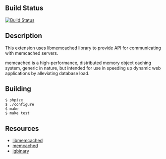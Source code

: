 Build Status
------------
[![Build Status](https://travis-ci.org/php-memcached-dev/php-memcached.png?branch=php7)](https://travis-ci.org/php-memcached-dev/php-memcached)

Description
-----------
This extension uses libmemcached library to provide API for communicating with
memcached servers.

memcached is a high-performance, distributed memory object caching system,
generic in nature, but intended for use in speeding up dynamic web applications
by alleviating database load.

Building
--------

    $ phpize
    $ ./configure
    $ make
    $ make test

Resources
---------
 * [libmemcached](http://libmemcached.org/libMemcached.html)
 * [memcached](http://memcached.org/)
 * [igbinary](https://github.com/igbinary/igbinary)
